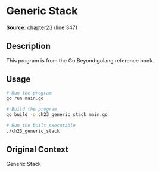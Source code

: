 # Generic Stack

**Source**: chapter23 (line 347)

## Description

This program is from the Go Beyond golang reference book.

## Usage

```bash
# Run the program
go run main.go

# Build the program
go build -o ch23_generic_stack main.go

# Run the built executable
./ch23_generic_stack
```

## Original Context

Generic Stack
